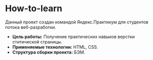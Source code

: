# How-to-learn

Данный проект создан командой Яндекс.Практикум для студентов потока веб-разработки.

* **Цель работы:** Получение практических навыков верстки ститической страницы.
* **Применяемые технологии:** HTML, CSS.
* **Структура сборки проекта:** БЭМ.

